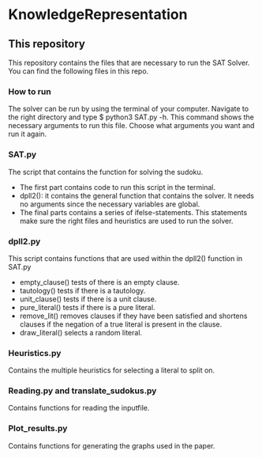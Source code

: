 # KnowledgeRepresentation

## This repository
This repository contains the files that are necessary to run the SAT Solver. You can find the following files in this repo.
### How to run
The solver can be run by using the terminal of your computer. Navigate to the right directory and type $ python3 SAT.py -h. This command shows the necessary arguments to run this file. Choose what arguments you want and run it again.

### SAT.py
The script that contains the function for solving the sudoku. 
- The first part contains code to run this script in the terminal.
- dpll2(): it contains the general function that contains the solver. It needs no arguments since the necessary variables are global.
- The final parts contains a series of ifelse-statements. This statements make sure the right files and heuristics are used to run the solver.
### dpll2.py
This script contains functions that are used within the dpll2() function in SAT.py
- empty_clause() tests of there is an empty clause.
- tautology() tests if there is a tautology.
- unit_clause() tests if there is a unit clause.
- pure_literal() tests if there is a pure literal.
- remove_lit() removes clauses if they have been satisfied and shortens clauses if the negation of a true literal is present in the clause.
- draw_literal() selects a random literal.
### Heuristics.py
Contains the multiple heuristics for selecting a literal to split on.
### Reading.py and translate_sudokus.py
Contains functions for reading the inputfile.
### Plot_results.py
Contains functions for generating the graphs used in the paper.
